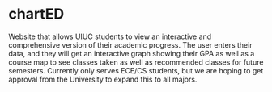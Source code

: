 # chartED
Website that allows UIUC students to view an interactive and comprehensive version of their academic progress. The user enters their data, and they will get an interactive graph showing their GPA as well as a course map to see classes taken as well as recommended classes for future semesters. Currently only serves ECE/CS students, but we are hoping to get approval from the University to expand this to all majors.
